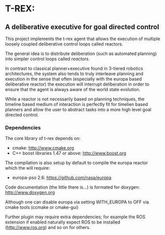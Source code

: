 # T-REX:
## A deliberative executive for goal directed control

This project implements the t-rex agent that allows the execution of
multiple loosely coupled deliberative control loops called reactors.

The general idea is to distribute deliberation (such as automated
planning) into simpler control loops called _reactors_.

In contrast to classical planner+executive found in 3-tiered robotics
architectures, the system also tends to truly interleave planning and
execution in the sense that often (especially with the europa based
deliberative reactor) the execution will interrupt deliberation in
order to ensure that the agent is always aware of the world state
evolution.

While a reactor is not necessarily based on planning techniques, the
timeline based medium of interaction is perfectly fit for timelien
based planners and allow the user to abstract tasks into a more high
level goal directed control.

### Dependencies

The core library of t-rex depends on:
 * cmake: http://www.cmake.org
 * C++ boost libraries 1.47 or above: http://www.boost.org

The compilation is also setup by default to compile the europa
reactor which the will require:
* europa-pso 2.6:  https://github.com/nasa/europa

Code documentation (the little there is...) is formated for doxygen:
http://www.doxygen.org

Although one can disable europa via setting WITH_EUROPA to OFF
via cmake tools (ccmake or cmake-gui)

Further plugin may require extra dependencies; for example the ROS
extension if enabled naturally expect ROS to be installed
(http://www.ros.org) and so on for others.

